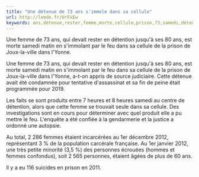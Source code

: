 ```yaml
---
title: "Une détenue de 73 ans s'immole dans sa cellule"
url: http://lemde.fr/UrFxEw
keywords: ans,détenue,rester,femme,morte,cellule,prison,73,samedi,détention,feu,simmole,simmolant
---
```

Une femme de 73 ans, qui devait rester en détention jusqu\'à ses 80 ans, est morte samedi matin en s\'immolant par le feu dans sa cellule de la prison de Joux-la-ville dans l\'Yonne.

Une femme de 73 ans, qui devait rester en détention jusqu\'à ses 80 ans, est morte samedi matin en s\'immolant par le feu dans sa cellule de la prison de Joux-la-ville dans l\'Yonne, a-t-on appris de source judiciaire. Cette détenue avait été condamnée pour tentative d\'assassinat et sa fin de peine était programmée pour 2019.

Les faits se sont produits entre 7 heures et 8 heures samedi au centre de détention, alors que cette femme se trouvait seule dans sa cellule. Des investigations sont en cours pour déterminer avec quel produit elle a pu mettre le feu. L\'enquête a été confiée à la gendarmerie et la justice a ordonné une autopsie.

Au total, 2 286 femmes étaient incarcérées au 1er décembre 2012, représentant 3 % de la population carcérale française. Au 1er janvier 2012, une très petite minorité (3,5 %) des personnes écrouées (hommes et femmes confondus), soit 2 565 personnes, étaient âgées de plus de 60 ans.

Il y a eu 116 suicides en prison en 2011.
